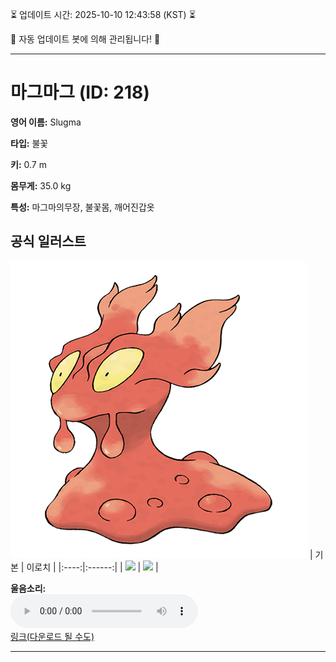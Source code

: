 
⏳ 업데이트 시간: 2025-10-10 12:43:58 (KST) ⏳

🤖 자동 업데이트 봇에 의해 관리됩니다! 🤖

---

# 마그마그 (ID: 218)
**영어 이름:** Slugma

**타입:** 불꽃

**키:** 0.7 m

**몸무게:** 35.0 kg

**특성:** 마그마의무장, 불꽃몸, 깨어진갑옷

## 공식 일러스트
![](https://raw.githubusercontent.com/PokeAPI/sprites/master/sprites/pokemon/other/official-artwork/218.png)
| 기본 | 이로치 |
|:----:|:------:|
| <img src="http://play.pokemonshowdown.com/sprites/ani/slugma.gif" width="200"> | <img src="http://play.pokemonshowdown.com/sprites/ani-shiny/slugma.gif" width="200"> |

**울음소리:**<br><audio controls src="https://raw.githubusercontent.com/PokeAPI/cries/main/cries/pokemon/latest/218.ogg"></audio><br> [링크(다운로드 될 수도)](https://raw.githubusercontent.com/PokeAPI/cries/main/cries/pokemon/latest/218.ogg)


---
